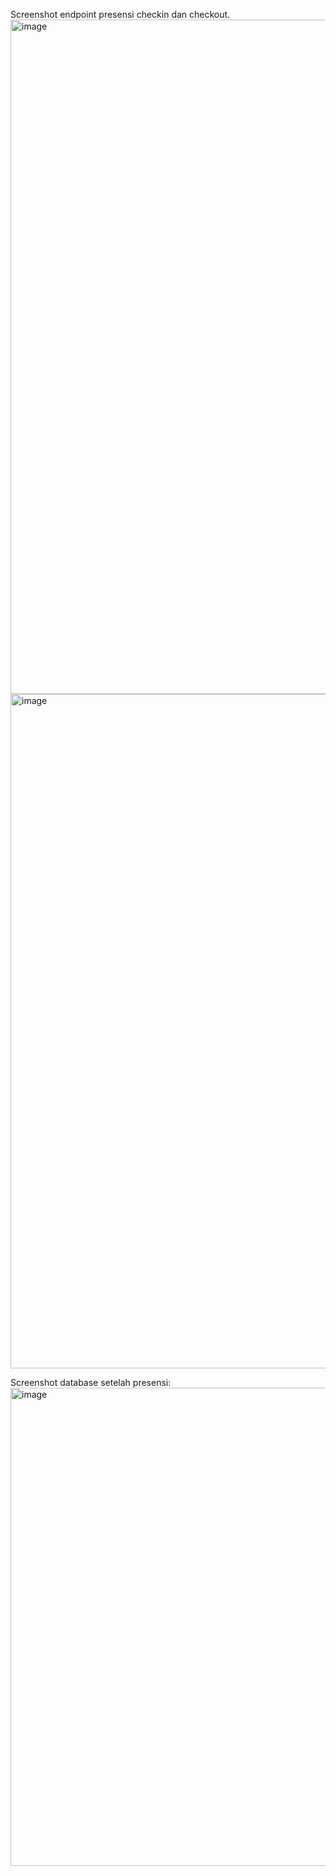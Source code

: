 Screenshot endpoint presensi checkin dan checkout.
<img width="1919" height="1079" alt="image" src="https://github.com/user-attachments/assets/1977fdb0-e372-4e5c-890b-55dd197df787" />
<img width="1919" height="1079" alt="image" src="https://github.com/user-attachments/assets/e05d0096-815b-4c4c-8b88-4345497c03b4" />

Screenshot database setelah presensi:
<img width="935" height="765" alt="image" src="https://github.com/user-attachments/assets/db6fb2ff-53e7-43eb-a841-5551f98a88d7" />



